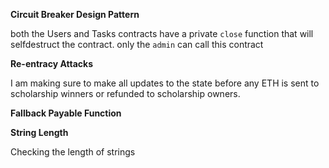 **Circuit Breaker Design Pattern**

both the Users and Tasks contracts have a private `close` function that will selfdestruct the contract. only the `admin` can call this contract

**Re-entracy Attacks**

I am making sure to make all updates to the state before any ETH is sent to scholarship winners or refunded to scholarship owners. 

**Fallback Payable Function**

**String Length**

Checking the length of strings